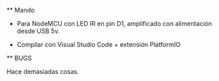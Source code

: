 ** Mando

- Para NodeMCU con LED IR en pin D1, amplificado con alimentación desde USB 5v.

- Compilar con Visual Studio Code + extensión PlatformIO

** BUGS

Hace demasiadas cosas.

